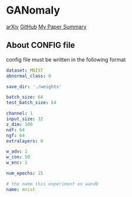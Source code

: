 # GANomaly
[arXiv](https://arxiv.org/abs/1805.06725)
[GitHub](https://github.com/samet-akcay/ganomaly)
[My Paper Summary](https://github.com/mn1204/paper_summary/issues/1)

## About CONFIG file

config file must be written in the following format

```.yaml
dataset: MNIST
abnormal_class: 0

save_dir: './weights'

batch_size: 64
test_batch_size: 64

channel: 1
input_size: 32
z_dim: 100
ndf: 64
ngf: 64
extralayers: 0

w_adv: 1
w_con: 50
w_enc: 1

num_epochs: 15

# the name this experiment on wandb
name: mnist
```
